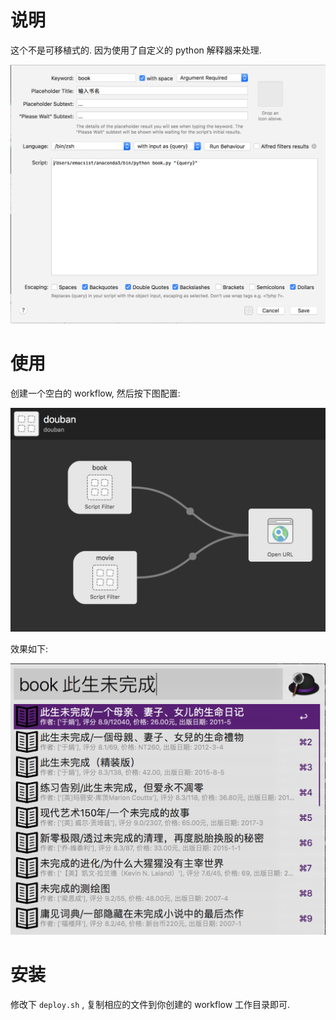 # 说明

这个不是可移植式的. 因为使用了自定义的 python 解释器来处理.

![img](assets/1.png)

# 使用

创建一个空白的 workflow, 然后按下图配置:

![img](assets/3.png)

效果如下:

![img](assets/2.png)

# 安装

修改下 `deploy.sh` , 复制相应的文件到你创建的 workflow 工作目录即可.